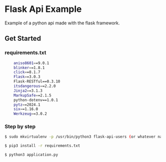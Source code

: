 # Flask Api Example

Example of a python api made with the flask framework.

## Get Started

### requirements.txt

```bash
    aniso8601==9.0.1
    blinker==1.8.1
    click==8.1.7
    Flask==3.0.3
    Flask-RESTful==0.3.10
    itsdangerous==2.2.0
    Jinja2==3.1.3
    MarkupSafe==2.1.5
    python-dotenv==1.0.1
    pytz==2024.1
    six==1.16.0
    Werkzeug==3.0.2
```

### Step by step

```bash
$ sudo mkvirtualenv -p /usr/bin/python3 flask-api-users (or whatever name you prefer)
```

```bash
$ pip3 install -r requirements.txt
```

```bash
$ python3 application.py
```